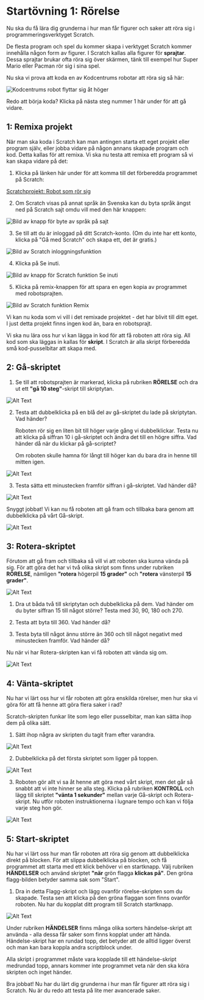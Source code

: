 # Startövning 1: Rörelse

Nu ska du få lära dig grunderna i hur man får figurer och saker att röra sig i programmeringsverktyget Scratch.

De flesta program och spel du kommer skapa i verktyget Scratch kommer innehålla någon form av figurer. I Scratch kallas alla figurer för **sprajtar**. Dessa sprajtar brukar ofta röra sig över skärmen, tänk till exempel hur Super Mario eller Pacman rör sig i sina spel.

Nu ska vi prova att koda en av Kodcentrums robotar att röra sig så här:

![Kodcentrums robot flyttar sig åt höger](Robot_1.gif)

Redo att börja koda? Klicka på nästa steg nummer 1 här under för att gå vidare.

## 1: Remixa projekt

När man ska koda i Scratch kan man antingen starta ett eget projekt eller program själv, eller jobba vidare på någon annans skapade program och kod. Detta kallas för att remixa. Vi ska nu testa att remixa ett program så vi kan skapa vidare på det:

1. Klicka på länken här under för att komma till det förberedda programmet på Scratch:

 <a href="https://scratch.mit.edu/projects/210051047/" target='_blank'>Scratchprojekt: Robot som rör sig</a> <!--_-->
 

2. Om Scratch visas på annat språk än Svenska kan du byta språk ängst ned på Scratch sajt omdu vill med den här knappen:

![Bild av knapp för byte av språk på sajt](Image_1.png)

3. Se till att du är inloggad på ditt Scratch-konto. (Om du inte har ett konto, klicka på "Gå med Scratch" och skapa ett, det är gratis.)

![Bild av Scratch inloggningsfunktion](Image_2.png)

4. Klicka på Se inuti.

![Bild av knapp för Scratch funktion Se inuti](Image_3.png)

5. Klicka på remix-knappen för att spara en egen kopia av programmet med robotsprajten.

![Bild av Scratch funktion Remix](Image_4.png)

Vi kan nu koda som vi vill i det remixade projektet - det har blivit till ditt eget. I just detta projekt finns ingen kod än, bara en robotsprajt.

Vi ska nu lära oss hur vi kan lägga in kod för att få roboten att röra sig. All kod som ska läggas in kallas för **skript**. I Scratch är alla skript förberedda små kod-pusselbitar att skapa med.

## 2: Gå-skriptet

1. Se till att robotsprajten är markerad, klicka på rubriken **RÖRELSE** och dra ut ett **"gå 10 steg"**-skript till skriptytan.

![Alt Text](Skript_1.gif)

2. Testa att dubbelklicka på en blå del av gå-skriptet du lade på skriptytan. Vad händer?

	Roboten rör sig en liten bit till höger varje gång vi dubbelklickar. Testa nu att klicka på siffran 10 i gå-skriptet och ändra det till en högre siffra. Vad händer då när du klickar på gå-scriptet?

	Om roboten skulle hamna för långt till höger kan du bara dra in henne till mitten igen.

![Alt Text](Robot_2.gif)

3. Testa sätta ett minustecken framför siffran i gå-skriptet. Vad händer då?

![Alt Text](Skript_2.gif)

Snyggt jobbat! Vi kan nu få roboten att gå fram och tillbaka bara genom att dubbelklicka på vårt Gå-skript.

![Alt Text](Robot_3.gif)

## 3: Rotera-skriptet

Förutom att gå fram och tillbaka så vill vi att roboten ska kunna vända på sig. För att göra det har vi två olika skript som finns under rubriken **RÖRELSE**, nämligen **"rotera** högerpil **15 grader"** och **"rotera** vänsterpil **15 grader"**.

![Alt Text](Image_5.png)

1. Dra ut båda två till skriptytan och dubbelklicka på dem. Vad händer om du byter siffran 15 till något större? Testa med 30, 90, 180 och 270.

2. Testa att byta till 360. Vad händer då?

3. Testa byta till något ännu större än 360 och till något negativt med minustecken framför. Vad händer då?

Nu när vi har Rotera-skripten kan vi få roboten att vända sig om.

![Alt Text](Robot_4.gif)

## 4: Vänta-skriptet

Nu har vi lärt oss hur vi får roboten att göra enskilda rörelser, men hur ska vi göra för att få henne att göra flera saker i rad?

Scratch-skripten funkar lite som lego eller pusselbitar, man kan sätta ihop dem på olika sätt.

1. Sätt ihop några av skripten du tagit fram efter varandra.

![Alt Text](Skript_3.gif)

2. Dubbelklicka på det första skriptet som ligger på toppen.

![Alt Text](Robot_5.gif)

3. Roboten gör allt vi sa åt henne att göra med vårt skript, men det går så snabbt att vi inte hinner se alla steg. Klicka på rubriken **KONTROLL** och lägg till skriptet **"vänta 1 sekunder"** mellan varje Gå-skript och Rotera-skript. Nu utför roboten instruktionerna i lugnare tempo och kan vi följa varje steg hon gör.

![Alt Text](Skript_4.gif)

## 5: Start-skriptet

Nu har vi lärt oss hur man får roboten att röra sig genom att dubbelklicka direkt på blocken. För att slippa dubbelklicka på blocken, och få programmet att starta med ett klick behöver vi en startknapp. Välj rubriken **HÄNDELSER** och använd skriptet **"när** grön flagga **klickas på"**. Den gröna flagg-bilden betyder samma sak som "Start".

1. Dra in detta Flagg-skript och lägg ovanför rörelse-skripten som du skapade. Testa sen att klicka på den gröna flaggan som finns ovanför roboten. Nu har du kopplat ditt program till Scratch startknapp.

![Alt Text](Skript_5.gif)

Under rubriken **HÄNDELSER** finns många olika sorters händelse-skript att använda - alla dessa får saker som finns kopplat under att hända. Händelse-skript har en rundad topp, det betyder att de alltid ligger överst och man kan bara koppla andra scriptblock under.

Alla skript i programmet måste vara kopplade till ett händelse-skript medrundad topp, annars kommer inte programmet veta när den ska köra skripten och inget händer.

Bra jobbat! Nu har du lärt dig grunderna i hur man får figurer att röra sig i Scratch. Nu är du redo att testa på lite mer avancerade saker.

